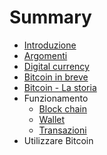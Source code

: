 # Summary

* [Introduzione](README.md)
* [Argomenti](argomenti.md)
* [Digital currency](digital_currency.md)
* [Bitcoin in breve](bitcoin_in_breve.md)
* [Bitcoin - La storia](bitcoin_-_la_storia.md)
* Funzionamento
   * [Block chain](block_chain.md)
   * [Wallet](wallet.md)
   * [Transazioni](transazioni.md)
* Utilizzare Bitcoin

